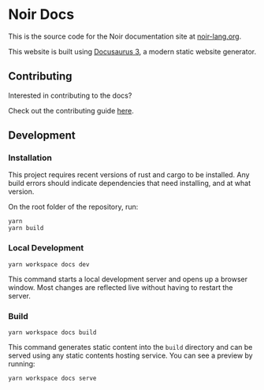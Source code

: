 # Noir Docs

This is the source code for the Noir documentation site at [noir-lang.org](https://noir-lang.org).

This website is built using [Docusaurus 3](https://docusaurus.io/), a modern static website
generator.

## Contributing

Interested in contributing to the docs?

Check out the contributing guide [here](../CONTRIBUTING.md).

## Development

### Installation

This project requires recent versions of rust and cargo to be installed.
Any build errors should indicate dependencies that need installing, and at what version.

On the root folder of the repository, run:

```
yarn
yarn build
```

### Local Development

```
yarn workspace docs dev
```

This command starts a local development server and opens up a browser window. Most changes are
reflected live without having to restart the server.

### Build

```
yarn workspace docs build
```

This command generates static content into the `build` directory and can be served using any static
contents hosting service. You can see a preview by running:

```
yarn workspace docs serve
```
